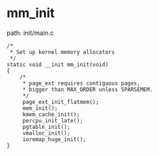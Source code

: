 mm_init
========================================

path: init/main.c
```
/*
 * Set up kernel memory allocators
 */
static void __init mm_init(void)
{
    /*
     * page_ext requires contiguous pages,
     * bigger than MAX_ORDER unless SPARSEMEM.
     */
     page_ext_init_flatmem();
     mem_init();
     kmem_cache_init();
     percpu_init_late();
     pgtable_init();
     vmalloc_init();
     ioremap_huge_init();
}
```
